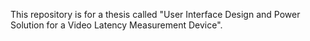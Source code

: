 This repository is for a thesis called "User Interface Design and Power Solution for a Video Latency Measurement Device".
